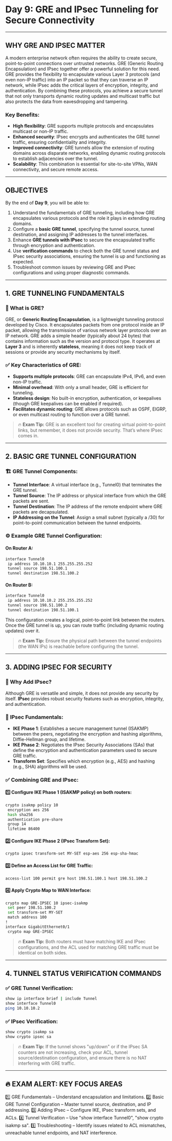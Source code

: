 # Day 9: GRE and IPsec Tunneling for Secure Connectivity

---

## WHY GRE AND IPSEC MATTER

A modern enterprise network often requires the ability to create secure, point-to-point connections over untrusted networks. GRE (Generic Routing Encapsulation) and IPsec together offer a powerful solution for this need. GRE provides the flexibility to encapsulate various Layer 3 protocols (and even non-IP traffic) into an IP packet so that they can traverse an IP network, while IPsec adds the critical layers of encryption, integrity, and authentication. By combining these protocols, you achieve a secure tunnel that not only transports dynamic routing updates and multicast traffic but also protects the data from eavesdropping and tampering.

### Key Benefits:
- **High flexibility**: GRE supports multiple protocols and encapsulates multicast or non-IP traffic.
- **Enhanced security**: IPsec encrypts and authenticates the GRE tunnel traffic, ensuring confidentiality and integrity.
- **Improved connectivity**: GRE tunnels allow the extension of routing domains across disparate networks, enabling dynamic routing protocols to establish adjacencies over the tunnel.
- **Scalability**: This combination is essential for site-to-site VPNs, WAN connectivity, and secure remote access.

---

## OBJECTIVES

By the end of **Day 9**, you will be able to:
1. Understand the fundamentals of GRE tunneling, including how GRE encapsulates various protocols and the role it plays in extending routing domains.
2. Configure a **basic GRE tunnel**, specifying the tunnel source, tunnel destination, and assigning IP addresses to the tunnel interfaces.
3. Enhance **GRE tunnels with IPsec** to secure the encapsulated traffic through encryption and authentication.
4. Use **verification commands** to check both the GRE tunnel status and IPsec security associations, ensuring the tunnel is up and functioning as expected.
5. Troubleshoot common issues by reviewing GRE and IPsec configurations and using proper diagnostic commands.

---

## 1. GRE TUNNELING FUNDAMENTALS

### 📌 What is GRE?

GRE, or **Generic Routing Encapsulation**, is a lightweight tunneling protocol developed by Cisco. It encapsulates packets from one protocol inside an IP packet, allowing the transmission of various network layer protocols over an IP network. GRE adds a simple header (typically about 24 bytes) that contains information such as the version and protocol type. It operates at **Layer 3** and is inherently **stateless**, meaning it does not keep track of sessions or provide any security mechanisms by itself.

### ✅ Key Characteristics of GRE:
- **Supports multiple protocols**: GRE can encapsulate IPv4, IPv6, and even non-IP traffic.
- **Minimal overhead**: With only a small header, GRE is efficient for tunneling.
- **Stateless design**: No built-in encryption, authentication, or keepalives (though GRE keepalives can be enabled if required).
- **Facilitates dynamic routing**: GRE allows protocols such as OSPF, EIGRP, or even multicast routing to function over a GRE tunnel.

> 🔥 **Exam Tip:** GRE is an excellent tool for creating virtual point-to-point links, but remember, it does not provide security. That’s where IPsec comes in.

---

## 2. BASIC GRE TUNNEL CONFIGURATION

### 🏗 GRE Tunnel Components:
- **Tunnel Interface**: A virtual interface (e.g., Tunnel0) that terminates the GRE tunnel.
- **Tunnel Source**: The IP address or physical interface from which the GRE packets are sent.
- **Tunnel Destination**: The IP address of the remote endpoint where GRE packets are decapsulated.
- **IP Addressing on the Tunnel**: Assign a small subnet (typically a /30) for point-to-point communication between the tunnel endpoints.

### ⚙️ Example GRE Tunnel Configuration:

#### On **Router A**:
```bash
interface Tunnel0
 ip address 10.10.10.1 255.255.255.252
 tunnel source 198.51.100.1
 tunnel destination 198.51.100.2
```

#### On **Router B**:
```bash
interface Tunnel0
 ip address 10.10.10.2 255.255.255.252
 tunnel source 198.51.100.2
 tunnel destination 198.51.100.1
```

This configuration creates a logical, point-to-point link between the routers. Once the GRE tunnel is up, you can route traffic (including dynamic routing updates) over it.

> 🔥 **Exam Tip:** Ensure the physical path between the tunnel endpoints (the WAN IPs) is reachable before configuring the tunnel.

---

## 3. ADDING IPSEC FOR SECURITY

### 📌 Why Add IPsec?
Although GRE is versatile and simple, it does not provide any security by itself. **IPsec** provides robust security features such as encryption, integrity, and authentication.

### 🔑 **IPsec Fundamentals**:
- **IKE Phase 1**: Establishes a secure management tunnel (ISAKMP) between the peers, negotiating the encryption and hashing algorithms, Diffie-Hellman group, and lifetime.
- **IKE Phase 2**: Negotiates the IPsec Security Associations (SAs) that define the encryption and authentication parameters used to secure GRE traffic.
- **Transform Set**: Specifies which encryption (e.g., AES) and hashing (e.g., SHA) algorithms will be used.

### ✅ **Combining GRE and IPsec**:

#### 1️⃣ Configure IKE Phase 1 (ISAKMP policy) on both routers:
```bash
crypto isakmp policy 10
 encryption aes 256
 hash sha256
 authentication pre-share
 group 14
 lifetime 86400
```

#### 2️⃣ Configure IKE Phase 2 (IPsec Transform Set):
```bash
crypto ipsec transform-set MY-SET esp-aes 256 esp-sha-hmac
```

#### 3️⃣ Define an Access List for GRE Traffic:
```bash
access-list 100 permit gre host 198.51.100.1 host 198.51.100.2
```

#### 4️⃣ Apply Crypto Map to WAN Interface:
```bash
crypto map GRE-IPSEC 10 ipsec-isakmp
 set peer 198.51.100.2
 set transform-set MY-SET
 match address 100
!
interface GigabitEthernet0/1
 crypto map GRE-IPSEC
```

> 🔥 **Exam Tip:** Both routers must have matching IKE and IPsec configurations, and the ACL used for matching GRE traffic must be identical on both sides.

---

## 4. TUNNEL STATUS VERIFICATION COMMANDS

### ✅ GRE Tunnel Verification:
```bash
show ip interface brief | include Tunnel
show interface Tunnel0
ping 10.10.10.2
```

### ✅ IPsec Verification:
```bash
show crypto isakmp sa
show crypto ipsec sa
```

> 🔥 **Exam Tip:** If the tunnel shows "up/down" or if the IPsec SA counters are not increasing, check your ACL, tunnel source/destination configuration, and ensure there is no NAT interfering with GRE traffic.

---

## 🔥 EXAM ALERT: KEY FOCUS AREAS

1️⃣ GRE Fundamentals – Understand encapsulation and limitations.
2️⃣ Basic GRE Tunnel Configuration – Master tunnel source, destination, and IP addressing.
3️⃣ Adding IPsec – Configure IKE, IPsec transform sets, and ACLs.
4️⃣ Tunnel Verification – Use "show interface Tunnel0", "show crypto isakmp sa".
5️⃣ Troubleshooting – Identify issues related to ACL mismatches, unreachable tunnel endpoints, and NAT interference.
